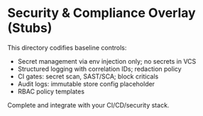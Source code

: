 # Security & Compliance Overlay (Stubs)

This directory codifies baseline controls:

- Secret management via env injection only; no secrets in VCS
- Structured logging with correlation IDs; redaction policy
- CI gates: secret scan, SAST/SCA; block criticals
- Audit logs: immutable store config placeholder
- RBAC policy templates

Complete and integrate with your CI/CD/security stack.